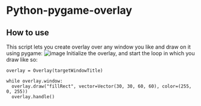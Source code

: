 # Python-pygame-overlay
## How to use
This script lets you create overlay over any window you like and draw on it using pygame:
![image](https://user-images.githubusercontent.com/48300772/111068299-28524680-84c0-11eb-8fce-c33bb72640d8.png)
Initialize the overlay, and start the loop in which you draw like so:
```
overlay = Overlay(targetWindowTitle)

while overlay.window:
  overlay.draw("fillRect", vector=Vector(30, 30, 60, 60), color=(255, 0, 255))
  overlay.handle()
```
